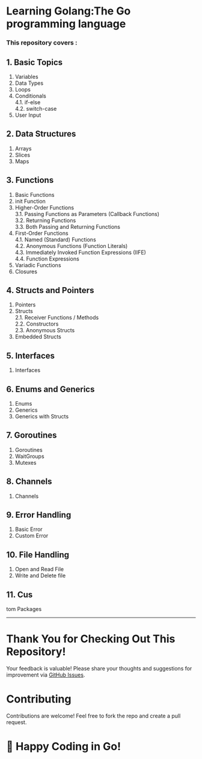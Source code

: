 # Learning Golang:The Go programming language
### This repository covers :

## 1. Basic Topics
1. Variables  
2. Data Types  
3. Loops  
4. Conditionals  
   4.1. if-else  
   4.2. switch-case  
5. User Input  

## 2. Data Structures
1. Arrays  
2. Slices  
3. Maps  

## 3. Functions
1. Basic Functions  
2. init Function  
3. Higher-Order Functions  
   3.1. Passing Functions as Parameters (Callback Functions)  
   3.2. Returning Functions  
   3.3. Both Passing and Returning Functions  
4. First-Order Functions  
   4.1. Named (Standard) Functions  
   4.2. Anonymous Functions (Function Literals)  
   4.3. Immediately Invoked Function Expressions (IIFE)  
   4.4. Function Expressions  
5. Variadic Functions  
6. Closures  

## 4. Structs and Pointers
1. Pointers  
2. Structs  
   2.1. Receiver Functions / Methods  
   2.2. Constructors  
   2.3. Anonymous Structs  
3. Embedded Structs  

## 5. Interfaces
1. Interfaces

## 6. Enums and Generics
1. Enums  
2. Generics  
3. Generics with Structs  

## 7. Goroutines
1. Goroutines  
2. WaitGroups  
3. Mutexes  

## 8. Channels
1. Channels  

## 9. Error Handling
1. Basic Error 
2. Custom Error

## 10. File Handling
1. Open and Read File
2. Write and Delete file   
## 11. Cus
tom Packages


---
# Thank You for Checking Out This Repository!
Your feedback is valuable! Please share your thoughts and suggestions for improvement via [GitHub Issues](https://github.com/alamgir-ahosain/learn-go/issues).

# Contributing  
Contributions are welcome! Feel free to fork the repo and create a pull request.


# 🚀 Happy Coding in Go!

